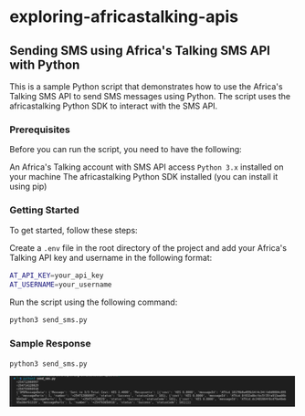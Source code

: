 # exploring-africastalking-apis

## Sending SMS using Africa's Talking SMS API with Python

This is a sample Python script that demonstrates how to use the Africa's Talking SMS API to send SMS messages using Python. The script uses the africastalking Python SDK to interact with the SMS API.

### Prerequisites

Before you can run the script, you need to have the following:

An Africa's Talking account with SMS API access `Python 3.x` installed on your machine
The africastalking Python SDK installed (you can install it using pip)

### Getting Started

To get started, follow these steps:

Create a `.env` file in the root directory of the project and add your Africa's Talking API key and username in the following format:

```bash
AT_API_KEY=your_api_key
AT_USERNAME=your_username
```

Run the script using the following command:

```bash
python3 send_sms.py
```

### Sample Response

```bash
python3 send_sms.py
```

<img src="/sms/sample_response.png" alt="Sample Response" width="500"/>
